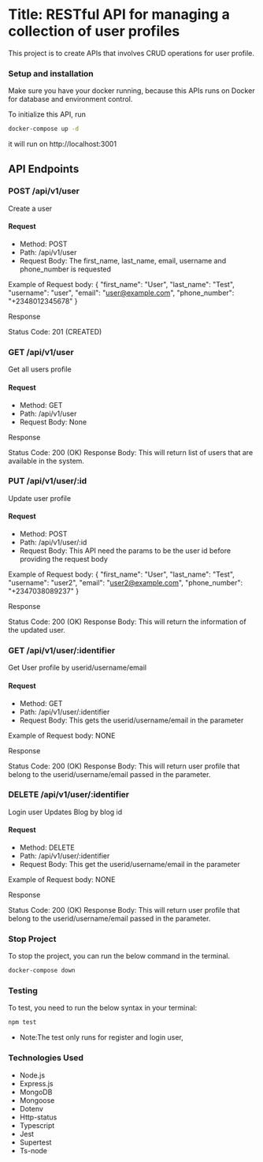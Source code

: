 # Title: RESTful API for managing a collection of user profiles
This project is to create APIs that involves CRUD operations for user profile.

### Setup and installation
Make sure you have your docker running, because this APIs runs on Docker for database and environment control.

To initialize this API, run

```bash
docker-compose up -d
```

it will run on http://localhost:3001

## API Endpoints

### POST /api/v1/user

Create a user

#### Request

- Method: POST
- Path: /api/v1/user
- Request Body: The first_name, last_name, email, username and phone_number is requested

Example of Request body:
{
  "first_name": "User",
  "last_name": "Test",
  "username": "user",
  "email": "user@example.com",
  "phone_number": "+2348012345678"
}

Response

Status Code: 201 (CREATED)

### GET /api/v1/user

Get all users profile

#### Request

- Method: GET
- Path: /api/v1/user
- Request Body: None

Response

Status Code: 200 (OK)
Response Body: This will return list of users that are available in the system.

### PUT /api/v1/user/:id

Update user profile

#### Request

- Method: POST
- Path: /api/v1/user/:id
- Request Body: This API need the params to be the user id before providing the request body

Example of Request body:
{
  "first_name": "User",
  "last_name": "Test",
  "username": "user2",
  "email": "user2@example.com",
  "phone_number": "+2347038089237"
}

Response

Status Code: 200 (OK)
Response Body: This will return the information of the updated user.

### GET /api/v1/user/:identifier

Get User profile by userid/username/email

#### Request

- Method: GET
- Path: /api/v1/user/:identifier
- Request Body: This gets the userid/username/email in the parameter

Example of Request body:
NONE

Response

Status Code: 200 (OK)
Response Body: This will return user profile that belong to the userid/username/email passed in the parameter.

### DELETE /api/v1/user/:identifier

Login user Updates Blog by blog id

#### Request

- Method: DELETE
- Path: /api/v1/user/:identifier
- Request Body: This get the userid/username/email in the parameter

Example of Request body:
NONE

Response

Status Code: 200 (OK)
Response Body: This will return user profile that belong to the userid/username/email passed in the parameter.

### Stop Project
To stop the project, you can run the below command in the terminal.

```bash
docker-compose down
```

### Testing
To test, you need to run the below syntax in your terminal:

```bash
npm test
```

- Note:The test only runs for register and login user,  

### Technologies Used
- Node.js
- Express.js
- MongoDB
- Mongoose
- Dotenv
- Http-status
- Typescript
- Jest
- Supertest
- Ts-node